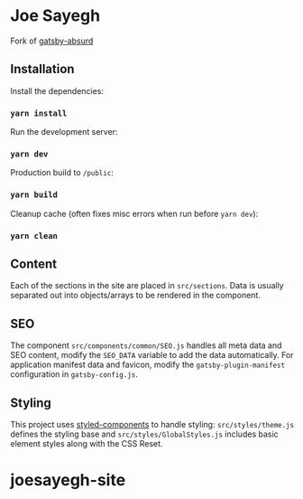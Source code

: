 # Joe Sayegh

Fork of [gatsby-absurd](https://gatsby-absurd.vercel.app/)

## Installation

Install the dependencies:

### `yarn install`

Run the development server:

### `yarn dev`

Production build to `/public`:

### `yarn build`

Cleanup cache (often fixes misc errors when run before `yarn dev`):

### `yarn clean`

## Content

Each of the sections in the site are placed in `src/sections`. Data is usually separated out into objects/arrays to be rendered in the component.

## SEO

The component `src/components/common/SEO.js` handles all meta data and SEO content, modify the `SEO_DATA` variable to add the data automatically. For application manifest data and favicon, modify the `gatsby-plugin-manifest` configuration in `gatsby-config.js`.

## Styling

This project uses [styled-components]() to handle styling: `src/styles/theme.js` defines the styling base and `src/styles/GlobalStyles.js` includes basic element styles along with the CSS Reset.
# joesayegh-site
